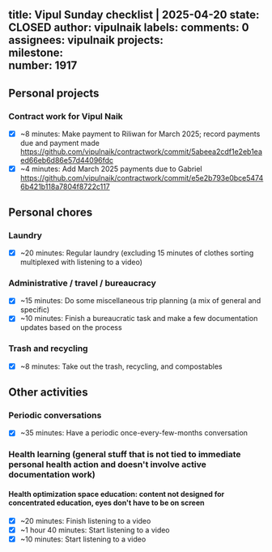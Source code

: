 title:	Vipul Sunday checklist | 2025-04-20
state:	CLOSED
author:	vipulnaik
labels:	
comments:	0
assignees:	vipulnaik
projects:	
milestone:	
number:	1917
--
## Personal projects

### Contract work for Vipul Naik

- [x] ~8 minutes: Make payment to Riliwan for March 2025; record payments due and payment made https://github.com/vipulnaik/contractwork/commit/5abeea2cdf1e2eb1eaed66eb6d86e57d44096fdc
- [x] ~4 minutes: Add March 2025 payments due to Gabriel https://github.com/vipulnaik/contractwork/commit/e5e2b793e0bce54746b421b118a7804f8722c117

## Personal chores

### Laundry

- [x] ~20 minutes: Regular laundry (excluding 15 minutes of clothes sorting multiplexed with listening to a video)

### Administrative / travel / bureaucracy

- [x] ~15 minutes: Do some miscellaneous trip planning (a mix of general and specific)
- [x] ~10 minutes: Finish a bureaucratic task and make a few documentation updates based on the process

### Trash and recycling

- [x] ~8 minutes: Take out the trash, recycling, and compostables

## Other activities

### Periodic conversations

- [x] ~35 minutes: Have a periodic once-every-few-months conversation

### Health learning (general stuff that is not tied to immediate personal health action and doesn't involve active documentation work)

#### Health optimization space education: content not designed for concentrated education, eyes don't have to be on screen

- [x] ~20 minutes: Finish listening to a video
- [x] ~1 hour 40 minutes: Start listening to a video
- [x] ~10 minutes: Start listening to a video
